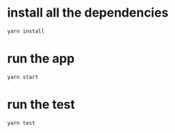 # install all the dependencies
```yarn install```

# run the app
```yarn start ```

# run the test
```yarn test```
